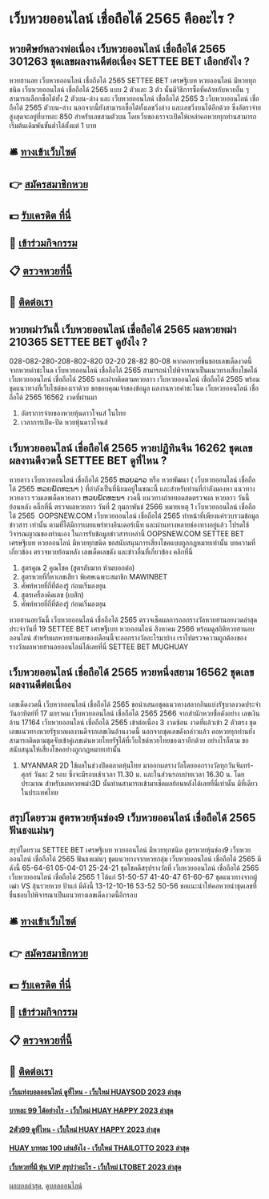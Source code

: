 # เว็บหวยออนไลน์ เชื่อถือได้ 2565 คืออะไร ?
## หวยศิษย์หลวงพ่อเนื่อง เว็บหวยออนไลน์ เชื่อถือได้ 2565 301263 ชุดเลขผลงานดีต่อเนื่อง SETTEE BET เลือกยังไง ?
หวยฮานอย เว็บหวยออนไลน์ เชื่อถือได้ 2565 SETTEE BET เศรษฐีเบท หวยออนไลน์ มีหวยทุกชนิด เว็บหวยออนไลน์ เชื่อถือได้ 2565 แบบ 2 ตัวและ 3 ตัว นั้นมีวิธีการซื้อที่คล้ายกับหวยอื่น ๆ สามารถเลือกซื้อได้ทั้ง 2 ตัวบน-ล่าง และ เว็บหวยออนไลน์ เชื่อถือได้ 2565 3 เว็บหวยออนไลน์ เชื่อถือได้ 2565 ตัวบน-ล่าง นอกจากนี้ยังสามารถซื้อได้ทั้งเลขวิ่งล่าง และเลขวิ่งบนได้อีกด้วย ซึ่งอัตราจ่ายสูงสุดจะอยู่ที่บาทละ 850 สำหรับเลขสามตัวบน โดยเว็บของเราจะเปิดให้เหล่าคอหวยทุกท่านสามารถเริ่มต้นเดิมพันขั้นต่ำได้ตั้งแต่ 1 บาท

## 🛎 [ทางเข้าเว็บไซต์](https://bit.ly/3BG5bNw)
## 👉 [สมัครสมาชิกหวย](https://bit.ly/3BG5bNw)
## 💵 [รับเครดิต ที่นี่](https://bit.ly/3C3mvgS)
## 👑 [เข้าร่วมกิจกรรม](https://bit.ly/3C3mvgS)
## 📋 [ตรวจหวยที่นี้](https://bit.ly/3C3mvgS)
## 📱 [ติดต่อเรา](https://bit.ly/3C3mvgS)

## หวยพม่าวันนี้ เว็บหวยออนไลน์ เชื่อถือได้ 2565 ผลหวยพม่า 210365 SETTEE BET ดูยังไง ?
028-082-280-208-802-820
02-20
28-82
80-08
หากคอหวยชื่นชอบเลขเด็ดงวดนี้จากหวยคำชะโนด เว็บหวยออนไลน์ เชื่อถือได้ 2565 สามารถนำไปพิจารณาเป็นแนวทางเสี่ยงโชคได้ เว็บหวยออนไลน์ เชื่อถือได้ 2565 และฝากติดตามหวยลาว เว็บหวยออนไลน์ เชื่อถือได้ 2565 พร้อมชุดแนวทางที่เว็บไซต์ของเราด้วย
ขอขอบคุณเจ้าของข้อมูล
ผลงานหวยคำชะโนด เว็บหวยออนไลน์ เชื่อถือได้ 2565 16562 งวดที่ผ่านมา

1. อัตราการจ่ายของหวยหุ้นดาวโจนส์ ในไทย
2. เวลาการเปิด-ปิด หวยหุ้นดาวโจนส์

## เว็บหวยออนไลน์ เชื่อถือได้ 2565 หวยปฏิทินจีน 16262 ชุดเลขผลงานดีงวดนี้ SETTEE BET ดูที่ไหน ?
หวยลาว เว็บหวยออนไลน์ เชื่อถือได้ 2565 ຫວຍລາວ หรือ หวยพัฒนา ( เว็บหวยออนไลน์ เชื่อถือได้ 2565 ຫວຍພັດທະນາ ) ที่กำลังเป็นที่นิยมอยู่ในขณะนี้ และสำหรับท่านที่กำลังมองหา แนวทางหวยลาว รวมเลขเด็ดหวยลาว ຫວຍພັດທະນາ งวดนี้
 แนวทางถ่ายทอดสดตรวจผล หวยลาว วันนี้ ย้อนหลัง คลิ๊กที่นี่ 
ตรวจผลหวยลาว วันที่ 2 กุมภาพันธ์ 2566
หมายเหตุ 1 เว็บหวยออนไลน์ เชื่อถือได้ 2565  OOPSNEW.COM เว็บหวยออนไลน์ เชื่อถือได้ 2565 ทำหน้าที่เพียงแค่รวบรวมข้อมูล ข่าวสาร เท่านั้น ตามที่ได้มีการเผยแพร่ทางอินเตอร์เน็ท และผ่านทางหลายช่องทางอยู่แล้ว โปรดใช้วิจารณญาณของท่านเอง ในการรับข้อมูลข่าวสารเหล่านี้ OOPSNEW.COM SETTEE BET เศรษฐีเบท หวยออนไลน์ มีหวยทุกชนิด ขอสนับสนุนการเสี่ยงโชคแบบถูกกฎหมายเท่านั้น
บทความที่เกี่ยวข้อง
ตรวจหวยย้อนหลัง เลขเด็ดเลขดัง และข่าวอื่นที่เกี่ยวข้อง คลิกที่นี่
1. สูตรคูณ 2 คูณโชค (สูตรลับมาก ห้ามบอกต่อ)
2. สูตรหวยยี่กี่หาเลขเสียว พิเศษเฉพาะสมาชิก MAWINBET
3. ศัพท์หวยยี่กี่ที่ต้องรู้ ก่อนเริ่มลงทุน
4. สูตรเครื่องคิดเลข (เบสิก)
5. ศัพท์หวยยี่กี่ที่ต้องรู้ ก่อนเริ่มลงทุน

หวยฮานอยวันนี้ เว็บหวยออนไลน์ เชื่อถือได้ 2565 ตรวจเช็คผลการออกรางวัลหวยฮานอยงวดล่าสุด ประจำวันที่ 19 SETTEE BET เศรษฐีเบท หวยออนไลน์ สิงหาคม 2566 พร้อมดูสถิติหวยฮานอยออนไลน์ สำหรับผลหวยฮานอยของเดือนนี้จะออกรางวัลอะไรมาบ้าง เราไปตรวจความถูกต้องของรางวัลผลหวยฮานอยออนไลน์ได้เลยที่นี่ SETTEE BET MUGHUAY

## เว็บหวยออนไลน์ เชื่อถือได้ 2565 หวยหนึ่งสยาม 16562 ชุดเลขผลงานดีต่อเนื่อง
เลขเด็ดงวดนี้ เว็บหวยออนไลน์ เชื่อถือได้ 2565 ขอนำเสนอชุดแนวทางสลากกินแบ่งรัฐบาลงวดประจำวันอาทิตย์ที่ 17 มกราคม เว็บหวยออนไลน์ เชื่อถือได้ 2565 2566 จากสำนักหวยชื่อดังอย่าง เลขเงินล้าน 17164 เว็บหวยออนไลน์ เชื่อถือได้ 2565 เข้าต่อเนื่อง 3 งวดซ้อน งวดที่แล้วเข้า 2 ตัวตรง ชุดเลขแนวทางหวยรัฐบาลผลงานดีจากเลขเงินล้านงวดนี้ นอกจากชุดเลขดังกล่าวแล้ว คอหวยทุกท่านยังสามารถติดตามชุดจับเข้าคู่เลขเด่นหวยไทยรัฐได้ที่เว็บไซต์หวยไทยของเราอีกด้วย อย่างไรก็ตาม ขอสนับสนุนให้เสี่ยงโชคอย่างถูกกฎหมายเท่านั้น
1. MYANMAR 2D ใช้ผลในช่วงปิดตลาดหุ้นไทย มาออกผลรางวัลโดยออกรางวัลทุกวันจันทร์-ศุกร์ วันละ 2 รอบ ซึ่งจะมีรอบเช้าเวลา 11.30 น. และในส่วนรอบบ่ายเวลา 16.30 น. โดยประมาณ สำหรับผลหวยพม่า3D นั้นท่านสามารถเข้ามาเช็คผลย้อนหลังได้เลยที่นี่เท่านั้น มีที่เดียวในประเทศไทย

## สรุปโดยรวม สูตรหวยหุ้นช่อง9 เว็บหวยออนไลน์ เชื่อถือได้ 2565 ฟันธงแม่นๆ
สรุปโดยรวม SETTEE BET เศรษฐีเบท หวยออนไลน์ มีหวยทุกชนิด สูตรหวยหุ้นช่อง9 เว็บหวยออนไลน์ เชื่อถือได้ 2565 ฟันธงแม่นๆ ชุดแนวทางจากหวยกลุ่ม เว็บหวยออนไลน์ เชื่อถือได้ 2565 มีดังนี้
65-64-61
05-04-01
25-24-21
ชุดโชคดีสรุปรางวัลที่ เว็บหวยออนไลน์ เชื่อถือได้ 2565 เว็บหวยออนไลน์ เชื่อถือได้ 2565 1 ได้แก่
51-50-57
41-40-47
61-60-67
ชุดแนวทางจากผู้เฒ่า VS ลุ้นรวยหวย ป้าแก่ มีดังนี้
13-12-10-16
53-52
50-56
ขอแนะนำให้คอหวยนำชุดเลขที่ชื่นชอบไปพิจารณาเป็นแนวทางเลขเด็ดงวดนี้อีกรอบ

## 🛎 [ทางเข้าเว็บไซต์](https://bit.ly/3BG5bNw)
## 👉 [สมัครสมาชิกหวย](https://bit.ly/3BG5bNw)
## 💵 [รับเครดิต ที่นี่](https://bit.ly/3C3mvgS)
## 👑 [เข้าร่วมกิจกรรม](https://bit.ly/3C3mvgS)
## 📋 [ตรวจหวยที่นี้](https://bit.ly/3C3mvgS)
## 📱 [ติดต่อเรา](https://bit.ly/3C3mvgS)

#### [เว็บแท่งบอลออนไลน์ ดูที่ไหน - เว็บใหม่ HUAYSOD 2023 ล่าสุด](https://atom.io/themes/เว็บแท่งบอลออนไลน์%20ดูที่ไหน%20-%20เว็บใหม่%20huaysod%202023%20ล่าสุด)
#### [บาทละ 99 ได้อย่างไร - เว็บใหม่ HUAY HAPPY 2023 ล่าสุด](https://atom.io/themes/บาทละ%2099%20ได้อย่างไร%20-%20เว็บใหม่%20huay%20happy%202023%20ล่าสุด)
#### [2ตัว99 ดูที่ไหน - เว็บใหม่ HUAY HAPPY 2023 ล่าสุด](https://atom.io/themes/2ตัว99%20ดูที่ไหน%20-%20เว็บใหม่%20huay%20happy%202023%20ล่าสุด)
#### [HUAY บาทละ 100 เล่นยังไง - เว็บใหม่ THAILOTTO 2023 ล่าสุด](https://atom.io/themes/huay%20บาทละ%20100%20เล่นยังไง%20-%20เว็บใหม่%20thailotto%202023%20ล่าสุด)
#### [เว็บหวยที่มี หุ้น VIP สรุปว่าอะไร - เว็บใหม่ LTOBET 2023 ล่าสุด](https://atom.io/themes/เว็บหวยที่มี%20หุ้น%20vip%20สรุปว่าอะไร%20-%20เว็บใหม่%20ltobet%202023%20ล่าสุด)

[ผลบอลล่าสุด](https://siamsport.tv "ผลบอลล่าสุด"), [ดูบอลออนไลน์](https://siamsport.tv/ดูบอลสด "ดูบอลออนไลน์")